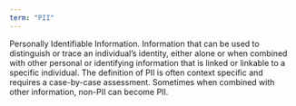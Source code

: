 ```yaml
---
term: "PII"
---
```


Personally Identifiable Information. Information that can be used to distinguish or trace an individual’s identity,
either alone or when combined with other personal or identifying information
that is linked or linkable to a specific individual.
The definition of PII is often context specific and requires a case-by-case
assessment. Sometimes when combined with other information, non-PII can become
PII.
